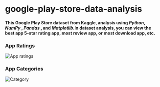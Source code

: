 # google-play-store-data-analysis

#### This Google Play Store dataset from Kaggle, analysis using *Python*, *NumPy* , *Pandas* , and *Matplotlib*.In dataset analysis, you can view the best app 5-star rating app, most review app, or most download app, etc.

###  App Ratings 

![App ratings](https://user-images.githubusercontent.com/64283478/95016168-da165d00-066e-11eb-8c77-f35321c71d9a.png)


###  App Categories 

![Category](https://user-images.githubusercontent.com/64283478/95016170-dbe02080-066e-11eb-953a-fd92bb54d845.png)
